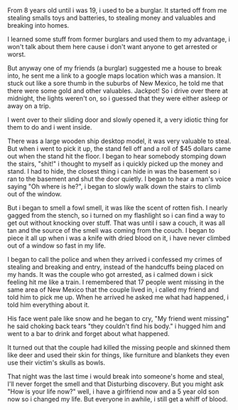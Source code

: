 From 8 years old until i was 19, i used to be a burglar. It started off from me stealing smalls toys and batteries, to stealing money and valuables and breaking into homes.

I learned some stuff from former burglars and used them to my advantage, i won't talk about them here cause i don't want anyone to get arrested or worst.

But anyway one of my friends (a burglar) suggested me a house to break into, he sent me a link to a google maps location which was a mansion. It stuck out like a sore thumb in the suburbs of New Mexico, he told me that there were some gold and other valuables. Jackpot! So i drive over there at midnight, the lights weren't on, so i guessed that they were either asleep or away on a trip.

I went over to their sliding door and slowly opened it, a very idiotic thing for them to do and i went inside.

There was a large wooden ship desktop model, it was very valuable to steal. But when i went to pick it up, the stand fell off and a roll of $45 dollars came out when the stand hit the floor. I began to hear somebody stomping down the stairs, "shit!" i thought to myself as i quickly picked up the money and stand. I had to hide, the closest thing i can hide in was the basement so i ran to the basement and shut the door quietly. I began to hear a man's voice saying "Oh where is he?", i began to slowly walk down the stairs to climb out of the window. 

But i began to smell a fowl smell, it was like the scent of rotten fish. I nearly gagged from the stench, so i turned on my flashlight so i can find a way to get out without knocking over stuff. That was until i saw a couch, it was all tan and the source of the smell was coming from the couch. I began to piece it all up when i was a knife with dried blood on it, i have never climbed out of a window so fast in my life. 

I began to call the police and when they arrived i confessed my crimes of stealing and breaking and entry, instead of the handcuffs being placed on my hands. It was the couple who got arrested, as i calmed down i sick feeling hit me like a train. I remembered that 17 people went missing in the same area of New Mexico that the couple lived in, i called my friend and told him to pick me up. When he arrived he asked me what had happened, i told him everything about it.

His face went pale like snow and he began to cry, "My friend went missing" he said choking back tears "they couldn't find his body." i hugged him and went to a bar to drink and forget about what happened.

It turned out that the couple had killed the missing people and skinned them like deer and used their skin for things, like furniture and blankets they even use their victim's skulls as bowls.

That night was the last time i would break into someone's home and steal, I'll never forget the smell and that Disturbing discovery. But you might ask "How is your life now?" well, i have a girlfriend now and a 5 year old son now so i changed my life. But everyone in awhile, i still get a whiff of blood.